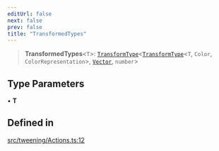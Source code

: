 ```yaml
---
editUrl: false
next: false
prev: false
title: "TransformedTypes"
---
```


> **TransformedTypes**\<`T`\>: [`TransformType`](/api/type-aliases/transformtype/)\<[`TransformType`](/api/type-aliases/transformtype/)\<`T`, `Color`, `ColorRepresentation`\>, [`Vector`](/api/type-aliases/vector/), `number`\>

## Type Parameters

• **T**

## Defined in

[src/tweening/Actions.ts:12](https://github.com/agargaro/three.ez/blob/3fdd7e09783eb2a959141bd465ac646bca571e93/src/tweening/Actions.ts#L12)
